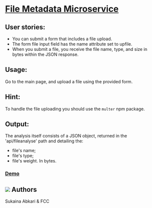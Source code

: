 # [File Metadata Microservice](https://www.freecodecamp.org/learn/apis-and-microservices/apis-and-microservices-projects/file-metadata-microservice)


## User stories:
- You can submit a form that includes a file upload.
- The form file input field has the name attribute set to upfile.
- When you submit a file, you receive the file name, type, and size in bytes within the JSON response.

## Usage:
Go to the main page, and upload a file using the provided form.

## Hint:
To handle the file uploading you should use the <code>multer</code> npm package.

## Output:
The analysis itself consists of a JSON object, returned in the 'api/fileanalyse' path and detailing the:
- file's name;
- file's type;
- file's weight. In bytes.

### <a>[Demo](https://boilerplate-project-filemetadata.sukainaabkari.repl.co)</a>

## <a href="https://www.freecodecamp.org/suki-220" target="_blank"><img src="https://img.icons8.com/external-sbts2018-lineal-color-sbts2018/30/000000/external-developer-women-profession-sbts2018-lineal-color-sbts2018.png"/></a> Authors

Sukaina Abkari & FCC
